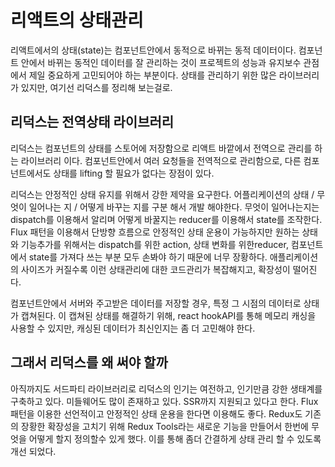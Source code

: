 # 리액트의 상태관리

리액트에서의 상태(state)는 컴포넌트안에서 동적으로 바뀌는 동적 데이터이다. 컴포넌트 안에서 바뀌는 동적인 데이터를 잘 관리하는 것이 프로젝트의 성능과 유지보수 관점에서 제일 중요하게 고민되어야 하는 부분이다. 상태를 관리하기 위한 많은 라이브러리가 있지만, 여기선 리덕스를 정리해 보는걸로.

## 리덕스는 전역상태 라이브러리

리덕스는 컴포넌트의 상태를 스토어에 저장함으로 리액트 바깥에서 전역으로 관리를 하는 라이브러리 이다. 컴포넌트안에서 여러 요청들을 전역적으로 관리함으로, 다른 컴포넌트에서도 상태를 lifting 할 필요가 없다는 장점이 있다.

리덕스는 안정적인 상태 유지를 위해서 강한 제약을 요구한다. 어플리케이션의 상태 / 무엇이 일어나는 지 / 어떻게 바꾸는 지를 구분 해서 개발 해야한다. 무엇이 일어나는지는 dispatch를 이용해서 알리며 어떻게 바꿀지는 reducer를 이용해서 state를 조작한다. Flux 패턴을 이용해서 단방향 흐름으로 안정적인 상태 운용이 가능하지만 원하는 상태와 기능추가를 위해서는 dispatch를 위한 action, 상태 변화를 위한reducer, 컴포넌트에서 state를 가져다 쓰는 부분 모두 손봐야 하기 때문에 너무 장황하다. 애플리케이션의 사이즈가 커질수록 이런 상태관리에 대한 코드관리가 복잡해지고, 확장성이 떨어진다.

컴포넌트안에서 서버와 주고받은 데이터를 저장할 경우, 특정 그 시점의 데이터로 상태가 캡쳐된다. 이 캡쳐된 상태를 해결하기 위해, react hookAPI를 통해 메모리 캐싱을 사용할 수 있지만, 캐싱된 데이터가 최신인지는 좀 더 고민해야 한다.

## 그래서 리덕스를 왜 써야 할까

아직까지도 서드파티 라이브러리로 리덕스의 인기는 여전하고, 인기만큼 강한 생태계를 구축하고 있다. 미들웨어도 많이 존재하고 있다. SSR까지 지원되고 있다고 한다. Flux 패턴을 이용한 선언적이고 안정적인 상태 운용을 한다면 이용해도 좋다. Redux도 기존의 장황한 확장성을 고치기 위해 Redux Tools라는 새로운 기능을 만들어서 한번에 무엇을 어떻게 할지 정의할수 있게 했다. 이를 통해 좀더 간결하게 상태 관리 할 수 있도록 개선 되었다.
